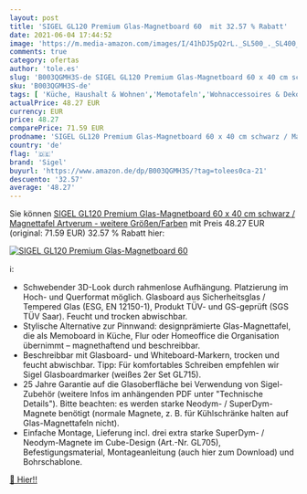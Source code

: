 ```yaml
---
layout: post
title: 'SIGEL GL120 Premium Glas-Magnetboard 60  mit 32.57 % Rabatt'
date: 2021-06-04 17:44:52
image: 'https://m.media-amazon.com/images/I/41hDJ5pQ2rL._SL500_._SL400_.jpg'
comments: true
category: ofertas
author: 'tole.es'
slug: 'B003QGMH3S-de SIGEL GL120 Premium Glas-Magnetboard 60 x 40 cm schwarz /...'
sku: 'B003QGMH3S-de'
tags: [ 'Küche, Haushalt & Wohnen','Memotafeln','Wohnaccessoires & Deko','sigel', ]
actualPrice: 48.27 EUR
currency: EUR
price: 48.27
comparePrice: 71.59 EUR
prodname: 'SIGEL GL120 Premium Glas-Magnetboard 60 x 40 cm schwarz / Magnettafel Artverum - weitere Größen/Farben'
country: 'de'
flag: '🇩🇪'
brand: 'Sigel'
buyurl: 'https://www.amazon.de/dp/B003QGMH3S/?tag=tolees0ca-21'
descuento: '32.57'
average: '48.27'
---
```


Sie können [SIGEL GL120 Premium Glas-Magnetboard 60 x 40 cm schwarz / Magnettafel Artverum - weitere Größen/Farben](https://www.amazon.de/dp/B003QGMH3S/?tag=tolees0ca-21) mit Preis 48.27 EUR (original: 71.59 EUR) 32.57 % Rabatt hier:

[![SIGEL GL120 Premium Glas-Magnetboard 60 ](https://m.media-amazon.com/images/I/41hDJ5pQ2rL._SL500_._SL400_.jpg)](https://www.amazon.de/dp/B003QGMH3S/?tag=tolees0ca-21)

ℹ️:

- Schwebender 3D-Look durch rahmenlose Aufhängung. Platzierung im Hoch- und Querformat möglich. Glasboard aus Sicherheitsglas / Tempered Glas (ESG, EN 12150-1), Produkt TÜV- und GS-geprüft (SGS TÜV Saar). Feucht und trocken abwischbar.
- Stylische Alternative zur Pinnwand: designprämierte Glas-Magnettafel, die als Memoboard in Küche, Flur oder Homeoffice die Organisation übernimmt – magnethaftend und beschreibbar.
- Beschreibbar mit Glasboard- und Whiteboard-Markern, trocken und feucht abwischbar. Tipp: Für komfortables Schreiben empfehlen wir Sigel Glasboardmarker (weißes 2er Set GL715).
- 25 Jahre Garantie auf die Glasoberfläche bei Verwendung von Sigel-Zubehör (weitere Infos im anhängenden PDF unter "Technische Details"). Bitte beachten: es werden starke Neodym- / SuperDym-Magnete benötigt (normale Magnete, z. B. für Kühlschränke halten auf Glas-Magnettafeln nicht).
- Einfache Montage, Lieferung incl. drei extra starke SuperDym- / Neodym-Magnete im Cube-Design (Art.-Nr. GL705), Befestigungsmaterial, Montageanleitung (auch hier zum Download) und Bohrschablone.

[🛒 Hier!!](https://www.amazon.de/dp/B003QGMH3S/?tag=tolees0ca-21)
